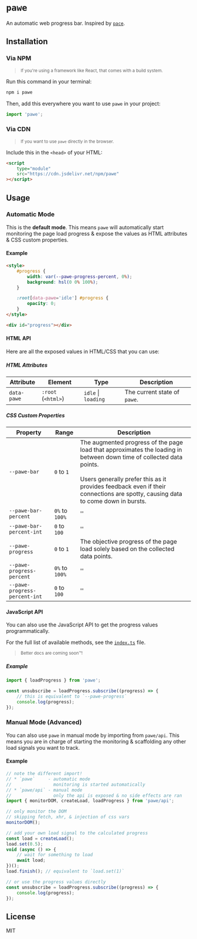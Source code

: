 # `pawe`

An automatic web progress bar. Inspired by [`pace`](https://github.com/CodeByZach/pace).

## Installation

### Via NPM

> <sup>If you're using a framework like React, that comes with a build system.</sup>

Run this command in your terminal:

```bash
npm i pawe
```

Then, add this everywhere you want to use `pawe` in your project:

```js
import 'pawe';
```

### Via CDN

> <sup>If you want to use <code>pawe</code> directly in the browser.</sup>

Include this in the `<head>` of your HTML:

```html
<script
	type="module"
	src="https://cdn.jsdelivr.net/npm/pawe"
></script>
```

## Usage

### Automatic Mode

This is the **default mode**. This means `pawe` will automatically start monitoring the page load progress & expose the values as HTML attributes & CSS custom properties.

#### Example

```html
<style>
	#progress {
		width: var(--pawe-progress-percent, 0%);
		background: hsl(0 0% 100%);
	}

	:root[data-pawe='idle'] #progress {
		opacity: 0;
	}
</style>

<div id="progress"></div>
```

#### HTML API

Here are all the exposed values in HTML/CSS that you can use:

##### HTML Attributes

| Attribute   | Element            | Type                | Description                  |
| ----------- | ------------------ | ------------------- | ---------------------------- |
| `data-pawe` | `:root` (`<html>`) | `idle` \| `loading` | The current state of `pawe`. |

##### CSS Custom Properties

| Property                      | Range          | Description                                                                                                                                                                                                                                                |
| ----------------------------- | -------------- | ---------------------------------------------------------------------------------------------------------------------------------------------------------------------------------------------------------------------------------------------------------- |
| `--pawe-bar`                  | `0` to `1`     | The augmented progress of the page load that approximates the loading in between down time of collected data points.<br><br>Users generally prefer this as it provides feedback even if their connections are spotty, causing data to come down in bursts. |
| `--pawe-bar-percent`          | `0%` to `100%` | ''                                                                                                                                                                                                                                                         |
| `--pawe-bar-percent-int`      | `0` to `100`   | ''                                                                                                                                                                                                                                                         |
| `--pawe-progress`             | `0` to `1`     | The objective progress of the page load solely based on the collected data points.                                                                                                                                                                         |
| `--pawe-progress-percent`     | `0%` to `100%` | ''                                                                                                                                                                                                                                                         |
| `--pawe-progress-percent-int` | `0` to `100`   | ''                                                                                                                                                                                                                                                         |

#### JavaScript API

You can also use the JavaScript API to get the progress values programmatically.

For the full list of available methods, see the [`index.ts`](https://github.com/sxxov/pawe/blob/main/src/index.ts) file.

> <sup>Better docs are coming soon™!</sup>

##### Example

```js
import { loadProgress } from 'pawe';

const unsubscribe = loadProgress.subscribe((progress) => {
	// this is equivalent to `--pawe-progress`
	console.log(progress);
});
```

### Manual Mode (Advanced)

You can also use `pawe` in manual mode by importing from `pawe/api`. This means you are in charge of starting the monitoring & scaffolding any other load signals you want to track.

#### Example

```js
// note the different import!
// * `pawe` 	- automatic mode
//				  monitoring is started automatically
// * `pawe/api`	- manual mode
//				  only the api is exposed & no side effects are ran
import { monitorDOM, createLoad, loadProgress } from 'pawe/api';

// only monitor the DOM
// skipping fetch, xhr, & injection of css vars
monitorDOM();

// add your own load signal to the calculated progress
const load = createLoad();
load.set(0.5);
void (async () => {
	// wait for something to load
	await load;
})();
load.finish(); // equivalent to `load.set(1)`

// or use the progress values directly
const unsubscribe = loadProgress.subscribe((progress) => {
	console.log(progress);
});
```

## License

MIT
